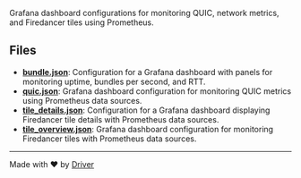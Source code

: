 <!--------------------------------------------------------------------------------->
<!-- IMPORTANT: This file is auto-generated by Driver (https://driver.ai). -------->
<!-- Manual edits may be overwritten on future commits. --------------------------->
<!--------------------------------------------------------------------------------->

Grafana dashboard configurations for monitoring QUIC, network metrics, and Firedancer tiles using Prometheus.


## Files
- **[bundle.json](bundle.json.md)**: Configuration for a Grafana dashboard with panels for monitoring uptime, bundles per second, and RTT.
- **[quic.json](quic.json.md)**: Grafana dashboard configuration for monitoring QUIC metrics using Prometheus data sources.
- **[tile_details.json](tile_details.json.md)**: Configuration for a Grafana dashboard displaying Firedancer tile details with Prometheus data sources.
- **[tile_overview.json](tile_overview.json.md)**: Grafana dashboard configuration for monitoring Firedancer tiles with Prometheus data sources.

---
Made with ❤️ by [Driver](https://www.driver.ai/)